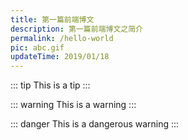 ```yaml
---
title: 第一篇前端博文
description: 第一篇前端博文之简介
permalink: /hello-world
pic: abc.gif
updateTime: 2019/01/18
---
```


::: tip
This is a tip
:::

::: warning
This is a warning
:::

::: danger
This is a dangerous warning
:::